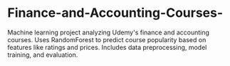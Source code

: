 # Finance-and-Accounting-Courses-
Machine learning project analyzing Udemy's finance and accounting courses. Uses RandomForest to predict course popularity based on features like ratings and prices. Includes data preprocessing, model training, and evaluation.
